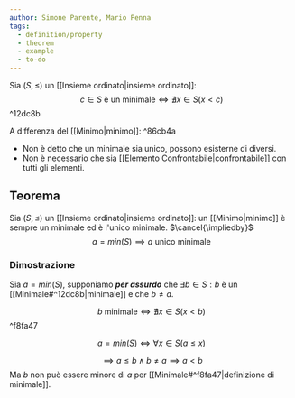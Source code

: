 ```yaml
---
author: Simone Parente, Mario Penna
tags:
  - definition/property
  - theorem
  - example
  - to-do
---
```

Sia $(S, \leq)$ un [[Insieme ordinato|insieme ordinato]]:
$$c \in S \text{ è un minimale} \iff \nexists x \in S (x <c)$$ ^12dc8b

A differenza del [[Minimo|minimo]]: ^86cb4a
- Non è detto che un minimale sia unico, possono esisterne di diversi.
- Non è necessario che sia [[Elemento Confrontabile|confrontabile]] con tutti gli elementi. 
## Teorema
Sia $(S, \leq)$ un [[Insieme ordinato|insieme ordinato]]: un [[Minimo|minimo]] è sempre un minimale ed è l'unico minimale. $\cancel{\impliedby}$
$$a = min(S) \implies a \text{ unico minimale}$$
### Dimostrazione
Sia $a = min(S)$, supponiamo _**per assurdo**_ che $\exists b \in S: b$ è un [[Minimale#^12dc8b|minimale]] e che $b \neq a$.

$$b \; \text{minimale} \iff \nexists x \in S (x < b)$$ ^f8fa47

$$a = min(S) \iff \forall x \in S (a \leq x)$$

$$\implies a \leq b \land b \neq a \implies a < b$$
Ma $b$ non può essere minore di $a$ per [[Minimale#^f8fa47|definizione di minimale]].